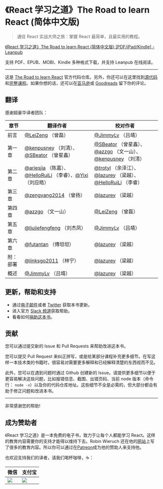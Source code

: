 # 《React 学习之道》The Road to learn React (简体中文版)

> 通往 React 实战大师之旅：掌握 React 最简单，且最实用的教程。

[《React 学习之道》The Road to learn React (简体中文版) [PDF/iPad/Kindle] - Leanpub](https://leanpub.com/the-road-to-learn-react-chinese/)

支持 PDF、EPUB、MOBI、Kindle 多种格式下载，并支持 Leanpub 在线阅读。

------

这是 [The Road to learn React](https://www.robinwieruch.de/the-road-to-learn-react/) 官方代码仓库。另外，你还可以在这里找到[源代码](https://github.com/the-road-to-learn-react/hackernews-client)和[完整课程](https://roadtoreact.com/)。如果你想的话，还可以在[亚马逊](https://www.amazon.com/dp/B077HJFCQX)或 [Goodreads](https://www.goodreads.com/book/show/37503118-the-road-to-learn-react) 留下你的评论。

## 翻译

感谢超豪华译者团队：

| 章节   | 翻译作者                                     | 校对作者                                     |
| ---- | ---------------------------------------- | ---------------------------------------- |
| 前言   | [@LeiZeng](https://github.com/LeiZeng) （曾磊）                             | [@JimmyLv](https://github.com/JimmyLv) （吕靖）                             |
| 第一章  | [@kenpusney](https://github.com/kenpusney) （刘清）、[@SBeator](https://github.com/SBeator) （曾星鑫）             | [@SBeator](https://github.com/SBeator) （曾星鑫）、[@azzgo](https://github.com/azzgo) （文一山）、[@kenpusney](https://github.com/kenpusney) （刘清） |
| 第二章  | [@ariesjia](https://github.com/ariesjia) （陈嘉）、[@HelloRuiLi](https://github.com/HelloRuiLi) （李睿）、[@Yixi](https://github.com/Yixi) （刘应皓） | [@trotyl](https://github.com/trotyl) （余泽江）、[@lazurey](https://github.com/lazurey) （梁越）、[@HelloRuiLi](https://github.com/HelloRuiLi) （李睿） |
| 第三章  | [@zengyang2014](https://github.com/zengyang2014) （曾扬） | [@lazurey](https://github.com/lazurey) （梁越） |
| 第四章  | [@azzgo](https://github.com/azzgo) （文一山） | [@LeiZeng](https://github.com/LeiZeng) （曾磊） |
| 第五章  | [@liujiefengfeng](https://github.com/liujiefengfeng) （刘杰凤） | [@JimmyLv](https://github.com/JimmyLv) （吕靖） |
| 第六章  | [@futantan](https://github.com/futantan) （傅坦坦） | [@lazurey](https://github.com/lazurey) （梁越） |
| 附：部署 | [@linksgo2011](https://github.com/linksgo2011) （林宁） | [@lazurey](https://github.com/lazurey) （梁越） |
| 概述   | [@JimmyLv](https://github.com/JimmyLv) （吕靖） | [@lazurey](https://github.com/lazurey) （梁越） |

## 更新，帮助和支持

* 通过[电子邮件](https://www.getrevue.co/profile/rwieruch)或者 [Twitter](https://twitter.com/rwieruch) 获取本书更新。
* 进入官方 [Slack 频道](https://slack-the-road-to-learn-react.wieruch.com/)获取帮助。
* 看看如何[捐助这本书](https://www.robinwieruch.de/about/)。

## 贡献

您可以通过提交新的 Issue 和 Pull Requests 来帮助改进这本书。

您可以提交 Pull Request 来纠正拼写，或是给某部分课程补充更多细节。在写这样一本技术类的书籍时，很容易对需要更多解释和已经解释清楚的东西视而不见。

此外，您可以在遇到问题时通过 Github 创建新的 Issue。请提供更多细节以便于更容易解决这些问题，比如报错信息、截图、出错页码、当前 node 版本（命令行： `node -v`）以及你的代码仓库地址。这些细节不全是必需的，但大部分都会有助于修正问题和改进本书。

---

非常感谢您的帮助!

## 成为赞助者

《React 学习之道》是一本免费的电子书，致力于让每个人都能学习 React。这样的教育内容需要你的支持才能得以维持下去。Robin Wieruch 还在他的[网站](https://www.robinwieruch.de/)上写了很多的教育内容。所以你可以通过在[Patreon](https://www.patreon.com/rwieruch)成为他的赞助人来支持他。

也欢迎支持我们的译者，请我们喝杯咖啡，☕️：

|微信|支付宝|
|----|-----|
|![](http://7xjbdq.com1.z0.glb.clouddn.com/images/2016/1517208853931.png)|![](http://7xjbdq.com1.z0.glb.clouddn.com/images/2016/1517208386149.png)|

